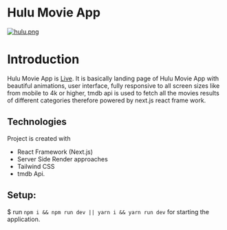 
# Hulu Movie App

[![hulu.png](https://i.postimg.cc/d3W68FMN/hulu.png)](https://postimg.cc/Lg1jpr8j)

# Introduction
Hulu Movie App is [Live](https://hulu-tan.vercel.app/).
It is basically landing page of Hulu Movie App with beautiful animations, user interface, fully responsive to all screen sizes like from mobile to 4k or higher, tmdb api is used to fetch all the movies results of different categories therefore powered by next.js react frame work.

## Technologies
Project is created with 
* React Framework (Next.js) 
* Server Side Render approaches
* Tailwind CSS 
* tmdb Api.

## Setup:
$ run `npm i && npm run dev || yarn i && yarn run dev` for starting the application.
